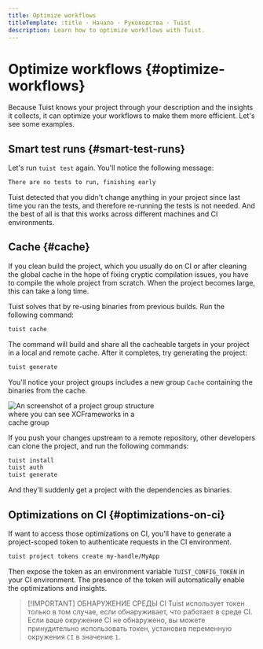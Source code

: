 ```yaml
---
title: Optimize workflows
titleTemplate: :title · Начало · Руководства · Tuist
description: Learn how to optimize workflows with Tuist.
---
```


# Optimize workflows {#optimize-workflows}

Because Tuist knows your project through your description and the insights it collects, it can optimize your workflows to make them more efficient. Let's see some examples.

## Smart test runs {#smart-test-runs}

Let's run `tuist test` again. You'll notice the following message:

```bash
There are no tests to run, finishing early
```

Tuist detected that you didn't change anything in your project since last time you ran the tests, and therefore re-running the tests is not needed. And the best of all is that this works across different machines and CI environments.

## Cache {#cache}

If you clean build the project, which you usually do on CI or after cleaning the global cache in the hope of fixing cryptic compilation issues, you have to compile the whole project from scratch. When the project becomes large, this can take a long time.

Tuist solves that by re-using binaries from previous builds. Run the following command:

```bash
tuist cache
```

The command will build and share all the cacheable targets in your project in a local and remote cache. After it completes, try generating the project:

```bash
tuist generate
```

You'll notice your project groups includes a new group `Cache` containing the binaries from the cache.

<img src="/images/guides/quick-start/cache.png" alt="An screenshot of a project group structure where you can see XCFrameworks in a cache group" style="max-width: 300px;"/>

If you push your changes upstream to a remote repository, other developers can clone the project, and run the following commands:

```bash
tuist install
tuist auth
tuist generate
```

And they'll suddenly get a project with the dependencies as binaries.

## Optimizations on CI {#optimizations-on-ci}

If want to access those optimizations on CI,
you'll have to generate a project-scoped token to authenticate requests in the CI environment.

```bash
tuist project tokens create my-handle/MyApp
```

Then expose the token as an environment variable `TUIST_CONFIG_TOKEN` in your CI environment. The presence of the token will automatically enable the optimizations and insights.

> [!IMPORTANT] ОБНАРУЖЕНИЕ СРЕДЫ CI
> Tuist использует токен только в том случае, если обнаруживает, что работает в среде CI. Если ваше окружение CI не обнаружено, вы можете принудительно использовать токен, установив переменную окружения `CI` в значение `1`.
